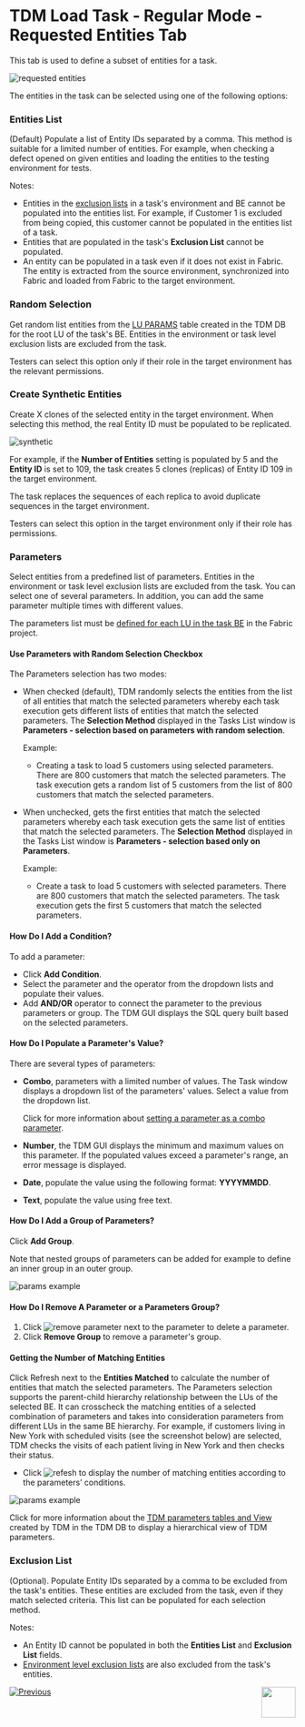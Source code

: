 # TDM Load Task - Regular Mode - Requested Entities Tab

This tab is used to define a subset of entities for a task.  

![requested entities](images/load_requested_entities_tab_regular.png)



The entities in the task can be selected using one of the following options:

### Entities List

(Default)  Populate a list of Entity IDs separated by a comma. This method is suitable for a limited number of entities. For example, when checking a defect opened on given entities and loading the entities to the testing environment for tests.

Notes:

- Entities in the [exclusion lists](13_environment_exclusion_lists.md) in a task's environment and BE cannot be populated into the entities list. For example, if Customer 1 is excluded from being copied, this customer cannot be populated in the entities list of a task.
- Entities that are populated in the task's **Exclusion List** cannot be populated.
- An entity can be populated in a task even if it does not exist in Fabric. The entity is extracted from the source environment, synchronized into Fabric and loaded from Fabric to the target environment.

### **Random Selection** 

Get random list entities from the [LU PARAMS](/articles/TDM/tdm_architecture/02_tdm_database.md#lu_name_params) table created  in the TDM DB for the root LU of the task's BE.  Entities in the environment or task level exclusion lists are excluded from the task.

Testers can select this option only if their role in the target environment has the relevant permissions.

### Create Synthetic Entities

Create X clones of the selected entity in the target environment. When selecting this method, the real Entity ID must be populated to be replicated. 

![synthetic](images/requested_entities_synthetic_mode.png)



For example, if the **Number of Entities** setting is populated by  5 and the **Entity ID** is set to 109, the task creates 5 clones (replicas) of Entity ID 109 in the target environment. 

The task replaces the sequences of each replica to avoid duplicate sequences in the target environment. 

Testers can select this option in the target environment only if their role has permissions.

### Parameters 

Select entities from a predefined list of parameters. Entities in the environment or task level exclusion lists are excluded from the task. You can select one of several parameters. In addition, you can add the same parameter multiple times with different values.

The parameters list must be [defined for each LU in the task BE](/articles/TDM/tdm_implementation/07_tdm_implementation_parameters_handling.md) in the Fabric project.

#### Use Parameters with Random Selection Checkbox

  The Parameters selection has two modes: 

  - When checked (default), TDM randomly selects the entities from the list of all entities that match the selected parameters whereby each task execution gets different lists of entities that match the selected parameters. The **Selection Method** displayed in the Tasks List window is **Parameters - selection based on parameters with random selection**. 

    Example: 

    - Creating a task to load 5 customers using selected parameters. There are 800 customers that match the selected parameters. The task execution gets a random list of 5 customers from the list of 800 customers that match the selected parameters.  

  - When unchecked, gets the first entities that match the selected parameters whereby each task execution gets the same list of entities that match the selected parameters. The **Selection Method** displayed in the Tasks List window is **Parameters - selection based only on Parameters**. 

    Example:

    - Create a task to load 5 customers with selected parameters. There are 800 customers that match the selected parameters. The task execution gets the first 5 customers that match the selected parameters. 

#### How Do I Add a Condition? 

  To add a parameter:

  -  Click **Add Condition**. 
  - Select the parameter and the operator from the dropdown lists and populate their values.
  - Add **AND/OR** operator to connect the parameter to the previous parameters or group.
The TDM GUI  displays the SQL query built based on the selected parameters.
  
#### How Do I Populate a Parameter's Value?
  
There are several types of parameters:
  
- **Combo**, parameters with a limited number of values. The Task window displays a dropdown list of the parameters' values. Select a value from the dropdown list.
  
  Click for more information about [setting a parameter as a combo parameter](/articles/TDM/tdm_implementation/07_tdm_implementation_parameters_handling.md#tdm-parameters-implementation-guidelines).
  
- **Number**, the TDM GUI displays the minimum and maximum values on this parameter. If the populated values exceed a parameter's range, an error message is displayed.
  
- **Date**, populate the value using the following format: **YYYYMMDD**.
  
- **Text**, populate the value using free text.
  
#### How Do I Add a Group of Parameters?
  
Click **Add Group**. 
  
Note that nested groups of parameters can be added for example to define an inner group in an outer group.
  

  

  
![params example](images/parameters_example1.png)
  
#### How Do I Remove A Parameter or a Parameters Group?
  
1.  Click ![remove parameter](images/delete_parameters_icon.png) next to the parameter to delete a parameter.
2.  Click **Remove Group** to remove a parameter's group.

#### Getting the Number of Matching Entities

Click Refresh next to the **Entities Matched** to calculate the number of entities that match the selected parameters.
The Parameters selection supports the parent-child hierarchy relationship between the LUs of the selected BE. It can crosscheck the matching entities of a selected combination of parameters and takes into consideration parameters from different LUs in the same BE hierarchy. For example, if customers living in New York with scheduled visits (see the screenshot below) are selected, TDM checks the visits of each patient living in New York and then checks their status.

- Click ![refesh](images/parameters_refresh_icon.png) to display the number of matching entities according to the parameters’ conditions.


![params example](images/parameters_example2.png)



Click for more information about the [TDM parameters tables and View](/articles/TDM/tdm_architecture/07_tdm_parameters_handling.md) created by TDM in the TDM DB to display a hierarchical view of TDM parameters. 

### Exclusion List

(Optional). Populate Entity IDs separated by a comma to be excluded from the task's entities. These entities are excluded from the task, even if they match selected criteria. This list can be populated for each selection method.

Notes:

- An Entity ID cannot be populated in both the **Entities List** and **Exclusion List** fields.
- [Environment level exclusion lists](13_environment_exclusion_lists.md) are also excluded from the task's entities.





 [![Previous](/articles/images/Previous.png)](17_load_task_regular_mode.md)[<img align="right" width="60" height="54" src="/articles/images/Next.png">](19_load_task_request_parameters_regular_mode.md)

